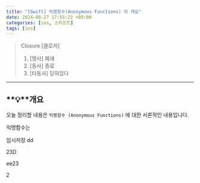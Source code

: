 ```yaml
---
title: "[Swift] 익명함수(Anonymous Functions) 의 개요"
date: 2024-06-27 17:55:23 +09:00
categories: [ios, 스위프트]
tags: [ios]
---
```


> Closure [클로저]
>
> 1. [명사] 폐쇄
> 2. [동사] 종료
> 3. [타동사] 닫혀있다

___



## **💡**개요

오늘 정리할 내용은 `익명함수 (Anonymous Functions)`  에 대한 서론적인 내용입니다.

익명함수는

임시저장 dd

23D

ee23

2